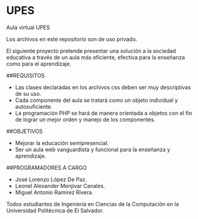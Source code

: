 # UPES
Aula virtual UPES

Los archivos en este repositorio son de uso privado.

El siguiente proyecto pretende presentar una solución a la sociedad educativa a través de un aula más eficiente, efectiva para la enseñanza como para el aprendizaje.

##REQUISITOS

+ Las clases declaradas en los archivos css deben ser muy descriptivas de su uso.
+ Cada componente del aula se tratará como un objeto individual y autosuficiente.
+ La programación PHP se hará de manera orientada a objetos con el fin de lograr un mejor orden y manejo de los componentes.

##OBJETIVOS

+ Mejorar la educación semipresencial.
+ Ser un aula web vanguardista y funcional para la enseñanza y aprendizaje.

##PROGRAMADORES A CARGO

+ José Lorenzo López De Paz.
+ Leonel Alexander Menjivar Canales.
+ Miguel Antonio Ramirez Rivera.

Todos estudiantes de Ingeniería en Ciencias de la Computación en la Universidad Politécnica de El Salvador.
